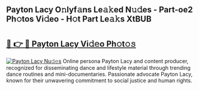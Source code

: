 ## Payton Lacy O𝚗lyf𝚊ns Le𝚊𝚔ed N𝚞𝚍es - Part-oe2 Ph𝚘tos Vi𝚍eo - H𝚘t Part Le𝚊𝚔s XtBUB

# <h2><a href="http://hf46cxk.feru.top/?c=Payton+Lacy">🔗 👉 🔴 Payton Lacy Vi𝚍𝚎o Ph𝚘t𝚘𝚜</a></h2>

[![Payton Lacy Nu𝚍𝚎s](https://i.imgur.com/0TWrTi3.gif)](http://hf46cxk.feru.top/?c=Payton+Lacy)
Online persona Payton Lacy and content producer, recognized for disseminating dance and lifestyle material through trending dance routines and mini-documentaries. Passionate advocate Payton Lacy, known for their unwavering commitment to social justice and human rights. 

